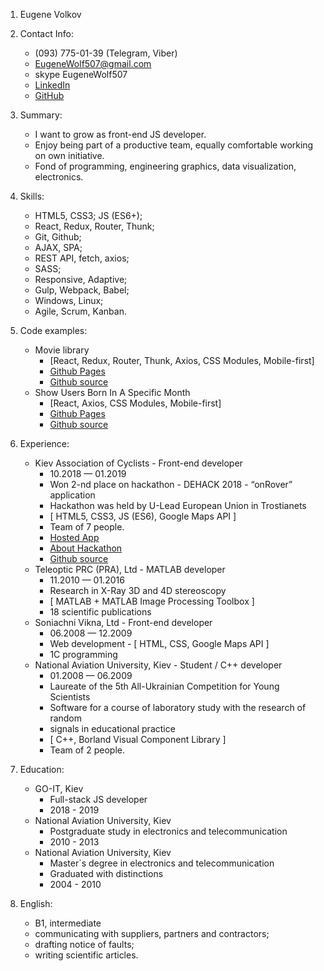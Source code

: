 1. Eugene Volkov

2. Contact Info:

   - (093) 775-01-39 (Telegram, Viber)
   - EugeneWolf507@gmail.com
   - skype EugeneWolf507
   - [LinkedIn](http://linkedin.com/in/eugene-volkov)
   - [GitHub](http://github.com/eugenewolf507)

3. Summary:

   - I want to grow as front-end JS developer.
   - Enjoy being part of a productive team, equally comfortable working on own initiative.
   - Fond of programming, engineering graphics, data visualization, electronics.

4. Skills:

   - HTML5, CSS3; JS (ES6+);
   - React, Redux, Router, Thunk;
   - Git, Github;
   - AJAX, SPA;
   - REST API, fetch, axios;
   - SASS;
   - Responsive, Adaptive;
   - Gulp, Webpack, Babel;
   - Windows, Linux;
   - Agile, Scrum, Kanban.

5. Code examples:

   - Movie library
     - [React, Redux, Router, Thunk, Axios, CSS Modules, Mobile-first]
     - [Github Pages](https://eugenewolf507.github.io/MovieApp/#/)
     - [Github source](https://github.com/eugenewolf507/MovieApp)
   - Show Users Born In A Specific Month
     - [React, Axios, CSS Modules, Mobile-first]
     - [Github Pages](https://eugenewolf507.github.io/showUsersBornInASpecificMonth/build/)
     - [Github source](https://github.com/eugenewolf507/showUsersBornInASpecificMonth)

6. Experience:

   - Kiev Association of Cyclists - Front-end developer
     - 10.2018 — 01.2019
     - Won 2-nd place on hackathon - DEHACK 2018 - “onRover” application
     - Hackathon was held by U-Lead European Union in Trostianets
     - [ HTML5, CSS3, JS (ES6), Google Maps API ]
     - Team of 7 people.
     - [Hosted App](http://maps.avk.org.ua/)
     - [About Hackathon](http://dehack.tech/trostianets/)
     - [Github source](http://github.com/eugenewolf507/dehack2018tr)
   - Teleoptic PRC (PRA), Ltd - MATLAB developer
     - 11.2010 — 01.2016
     - Research in X-Ray 3D and 4D stereoscopy
     - [ MATLAB + MATLAB Image Processing Toolbox ]
     - 18 scientific publications
   - Soniachni Vikna, Ltd - Front-end developer
     - 06.2008 — 12.2009
     - Web development - [ HTML, CSS, Google Maps API ]
     - 1C programming
   - National Aviation University, Kiev - Student / C++ developer
     - 01.2008 — 06.2009
     - Laureate of the 5th All-Ukrainian Competition for Young Scientists
     - Software for a course of laboratory study with the research of random
     - signals in educational practice
     - [ C++, Borland Visual Component Library ]
     - Team of 2 people.

7. Education:

   - GO-IT, Kiev
     - Full-stack JS developer
     - 2018 - 2019
   - National Aviation University, Kiev
     - Postgraduate study in electronics and telecommunication
     - 2010 - 2013
   - National Aviation University, Kiev
     - Master`s degree in electronics and telecommunication
     - Graduated with distinctions
     - 2004 - 2010

8. English:
   - B1, intermediate
   - communicating with suppliers, partners and contractors;
   - drafting notice of faults;
   - writing scientific articles.
